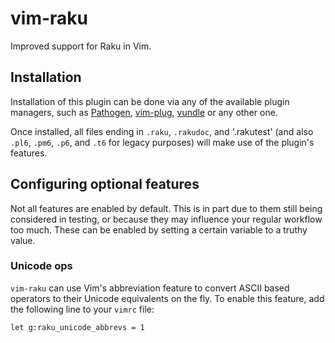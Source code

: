 # vim-raku
Improved support for Raku in Vim.

## Installation
Installation of this plugin can be done via any of the available plugin
managers, such as [Pathogen][pathogen], [vim-plug][vim-plug], [vundle][vundle]
or any other one.

Once installed, all files ending in `.raku`, `.rakudoc`, and '.rakutest' (and
also `.pl6`, `.pm6`, `.p6`, and `.t6` for legacy purposes) will make use of the
plugin's features.

## Configuring optional features
Not all features are enabled by default. This is in part due to them still
being considered in testing, or because they may influence your regular
workflow too much. These can be enabled by setting a certain variable to a
truthy value.

### Unicode ops
`vim-raku` can use Vim's abbreviation feature to convert ASCII based operators
to their Unicode equivalents on the fly. To enable this feature, add the
following line to your `vimrc` file:

```
let g:raku_unicode_abbrevs = 1
```

[pathogen]: https://github.com/tpope/vim-pathogen
[vim-plug]: https://github.com/junegunn/vim-plug
[vundle]: https://github.com/gmarik/Vundle.vim
